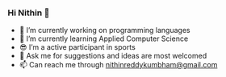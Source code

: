 ### Hi Nithin 👋
- 🔭 I’m currently working on programming languages
- 🌱 I’m currently learning Applied Computer Science
- 😎 I’m a active participant in sports
- 💬 Ask me for suggestions and ideas are most welcomed
- 📫 Can reach me through nithinreddykumbham@gmail.com
<!--
**nithinreddykumbham888/nithinreddykumbham888** is a ✨ _special_ ✨ repository because its `README.md` (this file) appears on your GitHub profile.

- 🔭 I’m currently working on programming languages
- 🌱 I’m currently learning Applied Computer Science
- 😎 I’m a active participant in sports
- 💬 Ask me for suggestions and ideas are most welcomed
- 📫 Can reach me through mail nithinreddykumbham@gmail.com
-->
